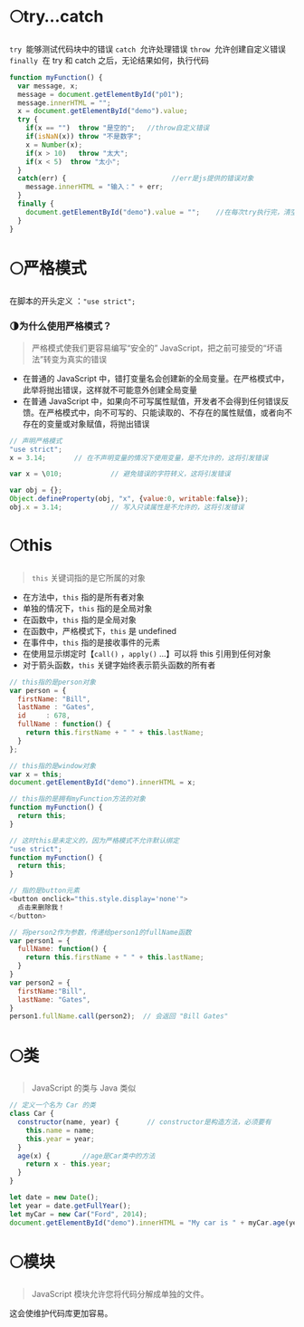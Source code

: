 # 🌕try…catch
`try`  能够测试代码块中的错误
`catch`  允许处理错误
`throw`  允许创建自定义错误
`finally`  在 try 和 catch 之后，无论结果如何，执行代码

```js
function myFunction() {
  var message, x;
  message = document.getElementById("p01");
  message.innerHTML = "";
  x = document.getElementById("demo").value;
  try { 
    if(x == "")  throw "是空的";   //throw自定义错误
    if(isNaN(x)) throw "不是数字";
    x = Number(x);
    if(x > 10)   throw "太大";
    if(x < 5)  throw "太小";
  }
  catch(err) {                          //err是js提供的错误对象
    message.innerHTML = "输入：" + err;
  }
  finally {
    document.getElementById("demo").value = "";    //在每次try执行完，清空输入框
  }
}
```
# 🌕严格模式
在脚本的开头定义 ：`"use strict";`
### 🌗为什么使用严格模式？
>严格模式使我们更容易编写“安全的” JavaScript，把之前可接受的“坏语法”转变为真实的错误

- 在普通的 JavaScript 中，错打变量名会创建新的全局变量。在严格模式中，此举将抛出错误，这样就不可能意外创建全局变量
- 在普通 JavaScript 中，如果向不可写属性赋值，开发者不会得到任何错误反馈。在严格模式中，向不可写的、只能读取的、不存在的属性赋值，或者向不存在的变量或对象赋值，将抛出错误

```js
// 声明严格模式
"use strict";
x = 3.14;       // 在不声明变量的情况下使用变量，是不允许的，这将引发错误

var x = \010;            // 避免错误的字符转义，这将引发错误

var obj = {};
Object.defineProperty(obj, "x", {value:0, writable:false});
obj.x = 3.14;            // 写入只读属性是不允许的，这将引发错误
```
# 🌕this
>`this` 关键词指的是它所属的对象

- 在方法中，`this` 指的是所有者对象
- 单独的情况下，`this` 指的是全局对象
- 在函数中，`this` 指的是全局对象
- 在函数中，严格模式下，`this` 是 undefined
- 在事件中，`this` 指的是接收事件的元素
- 在使用显示绑定时【`call()` ，`apply()` …】可以将 this 引用到任何对象
- 对于箭头函数，`this` 关键字始终表示箭头函数的所有者

```js
// this指的是person对象
var person = {
  firstName: "Bill",
  lastName : "Gates",
  id     : 678,
  fullName : function() {
    return this.firstName + " " + this.lastName;
  }
};

// this指的是window对象
var x = this;
document.getElementById("demo").innerHTML = x;

// this指的是拥有myFunction方法的对象
function myFunction() {
  return this;
}

// 这时this是未定义的，因为严格模式不允许默认绑定
"use strict";
function myFunction() {
  return this;
}

// 指的是button元素
<button onclick="this.style.display='none'">
  点击来删除我！
</button>

// 将person2作为参数，传递给person1的fullName函数
var person1 = {
  fullName: function() {
    return this.firstName + " " + this.lastName;
  }
}
var person2 = {
  firstName:"Bill",
  lastName: "Gates",
}
person1.fullName.call(person2);  // 会返回 "Bill Gates"
```
# 🌕类
>JavaScript 的类与 Java 类似

```js
// 定义一个名为 Car 的类
class Car {  
  constructor(name, year) {       // constructor是构造方法，必须要有
    this.name = name;
    this.year = year;
  }
  age(x) {        //age是Car类中的方法
    return x - this.year;
  }
}

let date = new Date();
let year = date.getFullYear();
let myCar = new Car("Ford", 2014);
document.getElementById("demo").innerHTML = "My car is " + myCar.age(year);
```
# 🌕模块
>JavaScript 模块允许您将代码分解成单独的文件。

这会使维护代码库更加容易。












